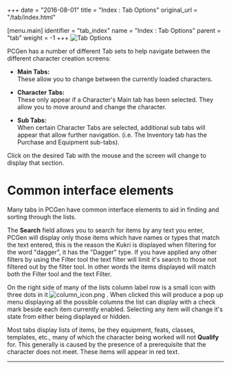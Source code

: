 +++
date = "2016-08-01"
title = "Index : Tab Options"
original_url = "/tab/index.html"

[menu.main]
    identifier = "tab_index"
    name = "Index : Tab Options"
    parent = "tab"
        weight = -1
+++
![Tab Options](../images/tabs/tabscommonfeatures.png)

PCGen has a number of different Tab sets to help navigate between the
different character creation screens:

-   **Main Tabs:**\
     These allow you to change between the currently loaded characters.

-   **Character Tabs:**\
     These only appear if a Character's Main tab has been selected. They
    allow you to move around and change the character.

-   **Sub Tabs:**\
     When certain Character Tabs are selected, additional sub tabs will
    appear that allow further navigation. (i.e. The Inventory tab has
    the Purchase and Equipment sub-tabs).

Click on the desired Tab with the mouse and the screen will change to
display that section.

Common interface elements
=========================

Many tabs in PCGen have common interface elements to aid in finding and
sorting through the lists.

The **Search** field allows you to search for items by any text you
enter, PCGen will display only those items which have names or types
that match the text entered, this is the reason the Kukri is displayed
when filtering for the word "dagger", it has the "Dagger" type. If you
have applied any other filters by using the Filter tool the text filter
will limit it's search to those not filtered out by the filter tool. In
other words the items displayed will match both the Filter tool and the
text Filter.

On the right side of many of the lists column label row is a small icon
with three dots in it
![column\_icon.png](../images/tabs/column_icon.png) . When clicked this
will produce a pop up menu displaying all the possible columns the list
can display with a check mark beside each item currently enabled.
Selecting any item will change it's state from either being displayed or
hidden.

Most tabs display lists of items, be they equipment, feats, classes,
templates, etc., many of which the character being worked will not
**Qualify** for. This generally is caused by the presence of a
prerequisite that the character does not meet. These items will appear
in red text.

------------------------------------------------------------------------



